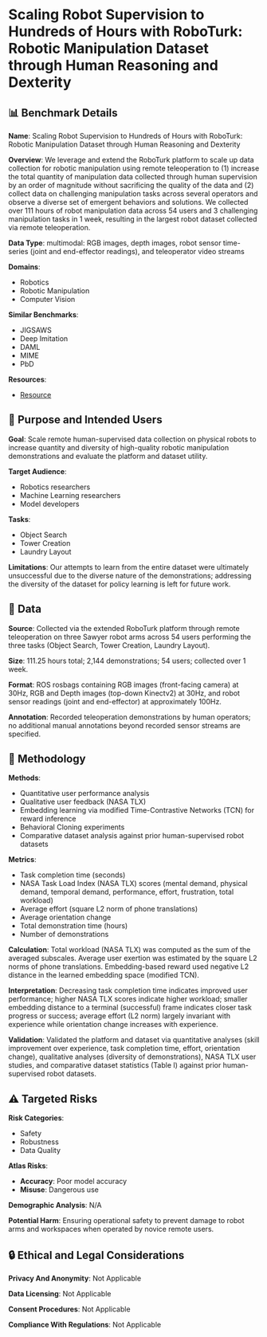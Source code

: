 # Scaling Robot Supervision to Hundreds of Hours with RoboTurk: Robotic Manipulation Dataset through Human Reasoning and Dexterity

## 📊 Benchmark Details

**Name**: Scaling Robot Supervision to Hundreds of Hours with RoboTurk: Robotic Manipulation Dataset through Human Reasoning and Dexterity

**Overview**: We leverage and extend the RoboTurk platform to scale up data collection for robotic manipulation using remote teleoperation to (1) increase the total quantity of manipulation data collected through human supervision by an order of magnitude without sacrificing the quality of the data and (2) collect data on challenging manipulation tasks across several operators and observe a diverse set of emergent behaviors and solutions. We collected over 111 hours of robot manipulation data across 54 users and 3 challenging manipulation tasks in 1 week, resulting in the largest robot dataset collected via remote teleoperation.

**Data Type**: multimodal: RGB images, depth images, robot sensor time-series (joint and end-effector readings), and teleoperator video streams

**Domains**:
- Robotics
- Robotic Manipulation
- Computer Vision

**Similar Benchmarks**:
- JIGSAWS
- Deep Imitation
- DAML
- MIME
- PbD

**Resources**:
- [Resource](https://arxiv.org/abs/1911.04052)

## 🎯 Purpose and Intended Users

**Goal**: Scale remote human-supervised data collection on physical robots to increase quantity and diversity of high-quality robotic manipulation demonstrations and evaluate the platform and dataset utility.

**Target Audience**:
- Robotics researchers
- Machine Learning researchers
- Model developers

**Tasks**:
- Object Search
- Tower Creation
- Laundry Layout

**Limitations**: Our attempts to learn from the entire dataset were ultimately unsuccessful due to the diverse nature of the demonstrations; addressing the diversity of the dataset for policy learning is left for future work.

## 💾 Data

**Source**: Collected via the extended RoboTurk platform through remote teleoperation on three Sawyer robot arms across 54 users performing the three tasks (Object Search, Tower Creation, Laundry Layout).

**Size**: 111.25 hours total; 2,144 demonstrations; 54 users; collected over 1 week.

**Format**: ROS rosbags containing RGB images (front-facing camera) at 30Hz, RGB and Depth images (top-down Kinectv2) at 30Hz, and robot sensor readings (joint and end-effector) at approximately 100Hz.

**Annotation**: Recorded teleoperation demonstrations by human operators; no additional manual annotations beyond recorded sensor streams are specified.

## 🔬 Methodology

**Methods**:
- Quantitative user performance analysis
- Qualitative user feedback (NASA TLX)
- Embedding learning via modified Time-Contrastive Networks (TCN) for reward inference
- Behavioral Cloning experiments
- Comparative dataset analysis against prior human-supervised robot datasets

**Metrics**:
- Task completion time (seconds)
- NASA Task Load Index (NASA TLX) scores (mental demand, physical demand, temporal demand, performance, effort, frustration, total workload)
- Average effort (square L2 norm of phone translations)
- Average orientation change
- Total demonstration time (hours)
- Number of demonstrations

**Calculation**: Total workload (NASA TLX) was computed as the sum of the averaged subscales. Average user exertion was estimated by the square L2 norms of phone translations. Embedding-based reward used negative L2 distance in the learned embedding space (modified TCN).

**Interpretation**: Decreasing task completion time indicates improved user performance; higher NASA TLX scores indicate higher workload; smaller embedding distance to a terminal (successful) frame indicates closer task progress or success; average effort (L2 norm) largely invariant with experience while orientation change increases with experience.

**Validation**: Validated the platform and dataset via quantitative analyses (skill improvement over experience, task completion time, effort, orientation change), qualitative analyses (diversity of demonstrations), NASA TLX user studies, and comparative dataset statistics (Table I) against prior human-supervised robot datasets.

## ⚠️ Targeted Risks

**Risk Categories**:
- Safety
- Robustness
- Data Quality

**Atlas Risks**:
- **Accuracy**: Poor model accuracy
- **Misuse**: Dangerous use

**Demographic Analysis**: N/A

**Potential Harm**: Ensuring operational safety to prevent damage to robot arms and workspaces when operated by novice remote users.

## 🔒 Ethical and Legal Considerations

**Privacy And Anonymity**: Not Applicable

**Data Licensing**: Not Applicable

**Consent Procedures**: Not Applicable

**Compliance With Regulations**: Not Applicable
